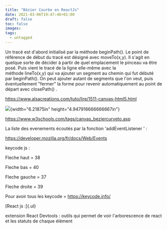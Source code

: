 ```yaml
---
title: "Bézier Courbe en ReactJs"
date: 2021-03-06T19:47:46+01:00
draft: false
toc: false
images:
tags: 
  - untagged
---
```




Un tracé est d\'abord initialisé par la méthode beginPath(). Le point de
référence de début du tracé est désigné avec moveTo(x,y). Il s\'agit en
quelque sorte de décider à partir de quel emplacement le pinceau va être
posé. Puis vient le tracé de la ligne elle-même avec la
méthode lineTo(x,y) qui va ajouter un segment au chemin qui fut débuté
par beginPath(). On peut ajouter autant de segments que l\'on veut, puis
éventuellement \"fermer\" la forme pour revenir automatiquement au point
de départ avec closePath() .

<https://www.alsacreations.com/tuto/lire/1511-canvas-html5.html>

![](media/image1.png){width="6.21875in" height="4.947916666666667in"}

<https://www.w3schools.com/tags/canvas_beziercurveto.asp>

La liste des evenements écoutés par la fonction 'addEventListener ' :

<https://developer.mozilla.org/fr/docs/Web/Events>

keycode js :

Fleche haut = 38

Fleche bas = 40

Fleche gauche = 37

Fleche droite = 39

Pour avoir tous les keycode = <https://keycode.info/>

[React js :]{.ul}

extension React Devtools : outils qui permet de voir l'arborescence de
react et les statuts de chaque élément
